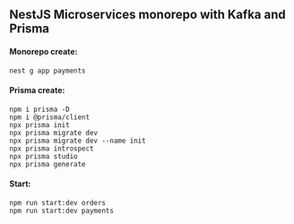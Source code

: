 ## NestJS Microservices monorepo with Kafka and Prisma

#### Monorepo create:

```
nest g app payments
```

#### Prisma create:
```
npm i prisma -D
npm i @prisma/client
npx prisma init
npx prisma migrate dev
npx prisma migrate dev --name init
npx prisma introspect
npx prisma studio
npx prisma generate
```

#### Start:

```
npm run start:dev orders
npm run start:dev payments
```